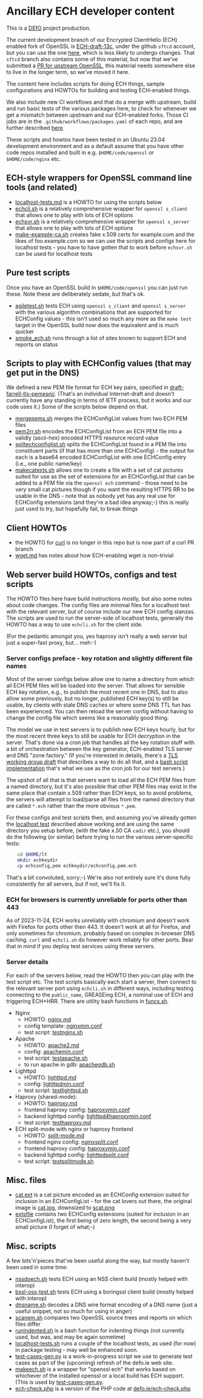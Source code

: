 # Ancillary ECH developer content

This is a [DEfO](https://defo.ie) project production.

The current development branch of our Encrypted ClientHello (ECH) enabled fork
of OpenSSL is
[ECH-draft-13c](https://github.com/sftcd/openssl/tree/ECH-draft-13c), under the
github ``sftcd`` account, but you can use the one
[here](https://github.com/defo-project/openssl), which is less likely to
undergo changes. That ``sftcd`` branch also contains some of this material, but
now that we've submitted a [PR for upstream
OpenSSL](https://github.com/openssl/openssl/pull/22938), this material needs
somewhere else to live in the longer term, so we've moved it here.

The content here includes scripts for doing ECH things, sample configurations
and HOWTOs for building and testing ECH-enabled things.

We also include new CI workflows and that do a merge with upstream, build and
run basic tests of the various packages here, to check for whenever we get a
mismatch between upstream and our ECH-enabled forks. Those CI jobs are in the
``.github/workflows/packages.yaml`` of each repo, and are further described
[here](howtos/CI-builds.md).

These scripts and howtos have been tested in an Ubuntu 23.04 development
environment and as a default assume that you have other code repos installed
and built in e.g.  ``$HOME/code/openssl`` or ``$HOME/code/nginx`` etc. 

## ECH-style wrappers for OpenSSL command line tools (and related)

- [localhost-tests.md](howtos/localhost-tests.md) is a HOWTO for using the
  scripts below
- [echcli.sh](scripts/echcli.sh) is a relatively comprehensive wrapper for
  ``openssl s_client`` that allows one to play with lots of ECH options
- [echsvr.sh](scripts/echsvr.sh) is a relatively comprehensive wrapper for
  ``openssl s_server`` that allows one to play with lots of ECH options
- [make-example-ca.sh](./scripts/make-example-ca.sh) creates fake x.509 certs
  for example.com and the likes of foo.example.com so we can use the scripts
and configs here for localhost tests - you have to have gotten that to work
before ``echsvr.sh`` can be used for localhost tests

## Pure test scripts

Once you have an OpenSSL build in ``$HOME/code/openssl`` you can just
run these. Note these are deliberately sedate, but that's ok.

- [agiletest.sh](scripts/agiletest.sh) tests ECH using ``openssl s_client`` and
  ``openssl s_server`` with the various algorithm combinations that are
  supported for ECHConfig values - this isn't used so much any more as 
  the ``make test`` target in the OpenSSL build now does the equivalent
  and is much quicker
- [smoke_ech.sh](scripts/smoke_ech.sh) runs through a list of sites known to support
  ECH and reports on status

## Scripts to play with ECHConfig values (that may get put in the DNS)

We defined a new PEM file format for ECH key pairs, specified in
[draft-farrell-tls-pemesni/](https://datatracker.ietf.org/doc/draft-farrell-tls-pemesni/).
(That's an individual Internet-draft and doesn't currently have any standing in
terms of IETF process, but it works and our code uses it.) Some of the scripts
below depend on that.

- [mergepems.sh](scripts/mergepems.sh) merges the ECHConfigList values from two
  ECH PEM files
- [pem2rr.sh](scripts/pem2rr.sh) encodes the ECHConfigList from an ECH PEM file
  into a validly (ascii-hex) encoded HTTPS resource record value
- [splitechconfiglist.sh](scripts/splitechconfiglist.sh) splits the
  ECHConfigList found in a PEM file into constituent parts (if that has more
than one ECHConfig) - the output for each is a base64 encoded ECHConfigList
with one ECHConfig entry (i.e., one public name/key)
- [makecatexts.sh](scripts/makecatexts.sh) allows one to create a file with a
  set of cat pictures suited for use as the set of extensions for an
ECHConfigList that can be added to a PEM file via the ``openssl ech`` command -
those need to be *very* small cat pictures though if you want the resulting
HTTPS RR to be usable in the DNS - note that as nobody yet has any real use for
ECHConfig extensions (and they're a bad idea anyway;-) this is really just used
to try, but hopefully fail, to break things

## Client HOWTOs

- the HOWTO for
  [curl](https://github.com/sftcd/curl/blob/ECH-experimental/docs/ECH.md) is no
  longer in this repo but is now part of a curl PR branch
- [wget.md](howtos/wget.md) has notes about how ECH-enabling wget is
  non-trivial

## Web server build HOWTOs, configs and test scripts

The HOWTO files here have build instructions mostly, but also some notes about
code changes. The config files are minimal files for a localhost test with the
relevant server, but of course include our new ECH config stanzas. The scripts
are used to run the server-side of localhost tests, generally the HOWTO has a
way to use ``echcli.sh`` for the client side.

(For the pedantic amongst you, yes haproxy isn't really a web server but
just a super-fast proxy, but... meh:-)

### Server configs preface - key rotation and slightly different file names

Most of the server configs below allow one to name a directory from which all
ECH PEM files will be loaded into the server. That allows for sensible ECH key
rotation, e.g., to publish the most recent one in DNS, but to also allow some
previously, but no longer, published ECH key(s) to still be usable, by clients
with stale DNS caches or where some DNS TTL fun has been experienced. You can
then reload the server config without having to change the config file which
seems like a reasonably good thing.

The model we use in test servers is to publish new ECH keys hourly, but for the
most recent three keys to still be usable for ECH decryption in the server.
That's done via a cron job that handles all the key rotation stuff with a bit
of orchestration between the key generator, ECH-enabled TLS server and DNS
"zone factory." (If you're interested in details, there's a [TLS working group
draft](https://datatracker.ietf.org/doc/html/draft-ietf-tls-wkech) that
describes a way to do all that, and a [bash script
implementation](https://github.com/sftcd/wkesni/blob/master/wkech-04.sh) that's
what we use as the cron job for our test servers.)

The upshot of all that is that servers want to load all the ECH PEM files from
a named directory, but it's also possible that other PEM files may exist in the
same place that contain x.509 rather than ECH keys, so to avoid problems, the
servers will attempt to load/parse all files from the named directory that are
called ``*.ech`` rather than the more obvious ``*.pem``.

For these configs and test scripts then, and assuming you've already gotten the
[localhost test](howtos/localhost-tests.md) described above working and are
using the same directory you setup before, (with the fake x.50 CA ``cadir``
etc.), you should do the following (or similar) before trying to run the
various server-specific tests:

```bash
    cd $HOME/lt
    mkdir echkeydir
    cp echconfig,pem echkeydir/echconfig.pem.ech
```

That's a bit convoluted, sorry;-) We're also not entirely sure it's done fully
consistently for all servers, but if not, we'll fix it.

### ECH for browsers is currently unreliable for ports other than 443

As of 2023-11-24, ECH works unreliably with chromium and doesn't work with
Firefox for ports other then 443.  It doesn't work at all for Firefox, and
only sometimes for chromium, probably based on complex in-browser DNS caching.
``curl`` and ``echcli.sh`` do however work reliably for other ports. Bear
that in mind if you deploy test services using these servers.

### Server details

For each of the servers below, read the HOWTO then you can play with the test
script etc. The test scripts basically each start a server, then connect to the
relevant server port using ``echcli.sh`` in different ways, including testing
connecting to the ``public_name``, GREASEing ECH, a nominal use of ECH and
triggering ECH+HRR. There are utility bash functions in
[funcs.sh](./scripts/funcs.sh).

- Nginx
    - HOWTO: [nginx.md](howtos/nginx.md)
    - config template: [nginxmin.conf](configs/nginxmin.conf)
    - test script: [testnginx.sh](scripts/testnginx.sh)
- Apache
    - HOWTO: [apache2.md](howtos/apache2.md)
    - config: [apachemin.conf](configs/apachemin.conf)
    - test script: [testapache.sh](scripts/testapache.sh)
    - to run apache in gdb: [apachegdb.sh](scripts/apachegdb.sh)
- Lighttpd
    - HOWTO: [lighttpd.md](howtos/lighttpd.md)
    - config: [lighttpdmin.conf](configs/lighttpdmin.conf)
    - test script: [testlighttpd.sh](scripts/testlighttpd.sh)
- Haproxy (shared-mode):
    - HOWTO: [haproxy.md](howtos/haproxy.md)
    - frontend haproxy config: [haproxymin.conf](configs/haproxymin.conf)
    - backend lighttpd config: [lighttpd4haproxymin.conf](configs/lighttpd4haproxymin.conf)
    - test script: [testhaproxy.md](scripts/testhaproxy.sh)
- ECH split-mode with nginx or haproxy frontend
    - HOWTO: [split-mode.md](howtos/split-mode.md)
    - frontend nginx config: [nginxsplit.conf](configs/nginxsplit.conf)
    - frontend haproxy config: [haproxymin.conf](configs/haproxymin.conf)
    - backend lighttpd config: [lighttpdsplit.conf](configs/lighttpdsplit.conf)
    - test script: [testsplitmode.sh](scripts/testsplitmode.sh)

## Misc. files

- [cat.ext](misc/cat.ext) is a cat picture encoded as an ECHConfig extension suited
  for inclusion in an ECHConfigList - for the cat lovers out there, the
  original image is [cat.jpg](misc/cat.jpg), downsized to [scat.png](misc/scat.png)
- [extsfile](misc/extsfile) contains two ECHConfig extensions (suited for inclusion
  in an ECHConfigList), the first being of zero length, the second being a very
  small picture (I forget of what;-)

## Misc. scripts

A few bits'n'pieces that've been useful along the way, but mostly haven't been
used in some time:

- [nssdoech.sh](scripts/nssdoech.sh) tests ECH using an NSS client build (mostly helped
  with interop)
- [bssl-oss-test.sh](scripts/bssl-oss-test.sh) tests ECH using a boringssl client build
  (mostly helped with interop)
- [dnsname.sh](scripts/dnsname.sh) decodes a DNS wire format encoding of a DNS name
  (just a useful snippet, not so much for using in anger)
- [scanem.sh](scripts/scanem.sh) compares two OpenSSL source trees and reports on which
  files differ
- [runindented.sh](scripts/runindented.sh) is a bash function for indenting things (not
  currently used, but was, and may be again sometime)
- [localhost-tests.sh](scripts/localhost-tests.sh) runs a couple of the localhost 
  tests, as used (for now) in package testing - may well be enhanced soon.
- [test-cases-gen.py](scripts/test-cases-gen.py) is a work-in-progress script we use
  to generate test cases as part of the (upcoming) refresh of the defo.ie web site.
- [makeech.sh](scripts/makeech.sh) is a wrapper for "openssl ech" that works based
  on whichever of the installed openssl or a local build has ECH support. (This is
  used by [test-cases-gen.py](scripts/test-cases-gen..py).
- [ech-check.php](scripts/ech-check.php) is a version of the PHP code at
  [defo.ie/ech-check.php](https://defo.ie/ech-check.php)

